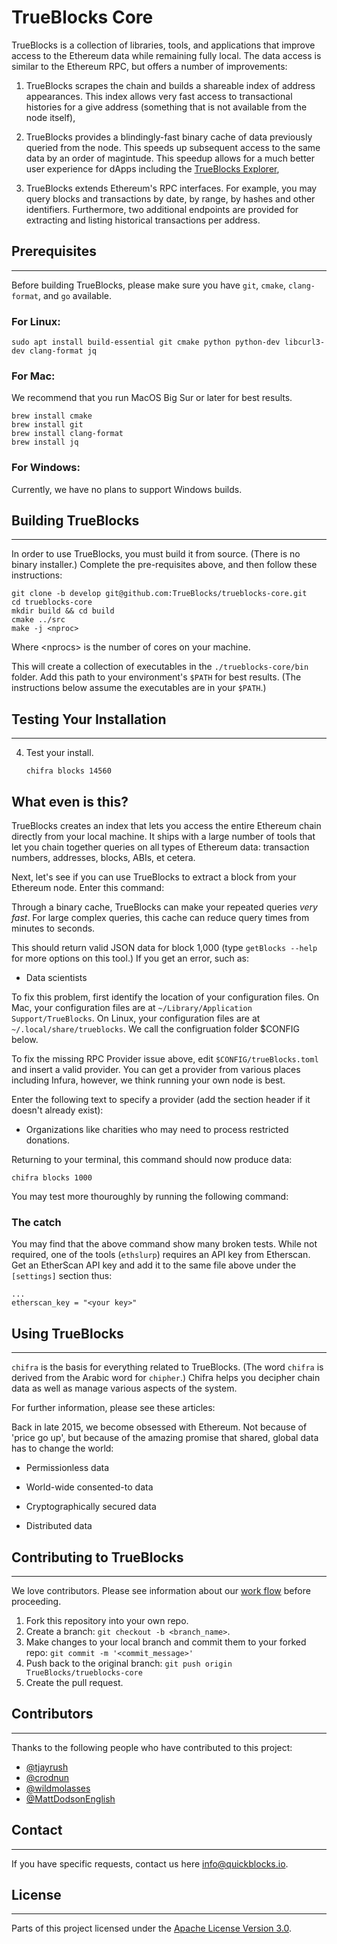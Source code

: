 # TrueBlocks Core

TrueBlocks is a collection of libraries, tools, and applications that improve access to the Ethereum data while remaining fully local. The data access is similar to the Ethereum RPC, but offers a number of improvements:

1) TrueBlocks scrapes the chain and builds a shareable index of address appearances. This index allows very fast access to transactional histories for a give address (something that is not available from the node itself),

2) TrueBlocks provides a blindingly-fast binary cache of data previously queried from the node. This speeds up subsequent access to the same data by an order of magintude. This speedup allows for a much better user experience for dApps including the [TrueBlocks Explorer](https://github.com/TrueBlocks/trueblocks-explorer),

3) TrueBlocks extends Ethereum's RPC interfaces. For example, you may query blocks and transactions by date, by range, by hashes and other identifiers. Furthermore, two additional endpoints are provided for extracting and listing historical transactions per address.

## Prerequisites

---

Before building TrueBlocks, please make sure you have `git`, `cmake`, `clang-format`, and `go` available.

### For Linux:

    sudo apt install build-essential git cmake python python-dev libcurl3-dev clang-format jq

### For Mac:

We recommend that you run MacOS Big Sur or later for best results.

    brew install cmake
    brew install git
    brew install clang-format
    brew install jq

### For Windows:

Currently, we have no plans to support Windows builds.

## Building TrueBlocks

---

In order to use TrueBlocks, you must build it from source. (There is no binary installer.) Complete the pre-requisites above, and then follow these instructions:

    git clone -b develop git@github.com:TrueBlocks/trueblocks-core.git
    cd trueblocks-core
    mkdir build && cd build
    cmake ../src
    make -j <nproc>

Where &lt;nprocs&gt; is the number of cores on your machine.

This will create a collection of executables in the `./trueblocks-core/bin` folder. Add this path to your environment's `$PATH` for best results. (The instructions below assume the executables are in your `$PATH`.)

## Testing Your Installation

---

4.  Test your install.

        chifra blocks 14560

## What even is this?

TrueBlocks creates an index that lets you access the entire Ethereum chain directly from your local machine. It ships with a large number of tools that let you chain together queries on all types of Ethereum data: transaction numbers, addresses, blocks, ABIs, et cetera.

Next, let's see if you can use TrueBlocks to extract a block from your Ethereum node. Enter this command:

Through a binary cache, TrueBlocks can make your repeated queries *very fast*. For large complex queries, this cache can reduce query times from minutes to seconds.

This should return valid JSON data for block 1,000 (type `getBlocks --help` for more options on this tool.) If you get an error, such as:

-   Data scientists

To fix this problem, first identify the location of your configuration files. On Mac, your configuration files are at `~/Library/Application Support/TrueBlocks`. On Linux, your configuration files are at `~/.local/share/trueblocks`. We call the configruation folder $CONFIG below.

To fix the missing RPC Provider issue above, edit `$CONFIG/trueBlocks.toml` and insert a valid provider. You can get a provider from various places including Infura, however, we think running your own node is best.

Enter the following text to specify a provider (add the section header if it doesn't already exist):

-   Organizations like charities who may need to process restricted donations.

Returning to your terminal, this command should now produce data:

```[shell]
chifra blocks 1000
```

You may test more thouroughly by running the following command:

### The catch

You may find that the above command show many broken tests. While not required, one of the tools (`ethslurp`) requires an API key from Etherscan. Get an EtherScan API key and add it to the same file above under the `[settings]` section thus:

```[toml]
...
etherscan_key = "<your key>"
```

## Using TrueBlocks

---

`chifra` is the basis for everything related to TrueBlocks. (The word `chifra` is derived from the Arabic word for `chipher`.) Chifra helps you decipher chain data as well as manage various aspects of the system.

For further information, please see these articles:

Back in late 2015, we become obsessed with Ethereum. Not because of 'price go up', but because of the amazing promise that shared, global data has to change the world:

-   Permissionless data

-   World-wide consented-to data

-   Cryptographically secured data

-   Distributed data

## Contributing to TrueBlocks

---
We love contributors. Please see information about our [work flow](./docs/BRANCHING.md) before proceeding.

1. Fork this repository into your own repo.
2. Create a branch: `git checkout -b <branch_name>`.
3. Make changes to your local branch and commit them to your forked repo: `git commit -m '<commit_message>'`
4. Push back to the original branch: `git push origin TrueBlocks/trueblocks-core`
5. Create the pull request.

## Contributors

---
Thanks to the following people who have contributed to this project:

* [@tjayrush](https://github.com/tjayrush)
* [@crodnun](https://github.com/crodnun)
* [@wildmolasses](https://github.com/wildmolasses)
* [@MattDodsonEnglish](https://github.com/MattDodsonEnglish)

## Contact

---
If you have specific requests, contact us here <info@quickblocks.io>.

## License

---
Parts of this project licensed under the [Apache License Version 3.0](LICENSE.md).

